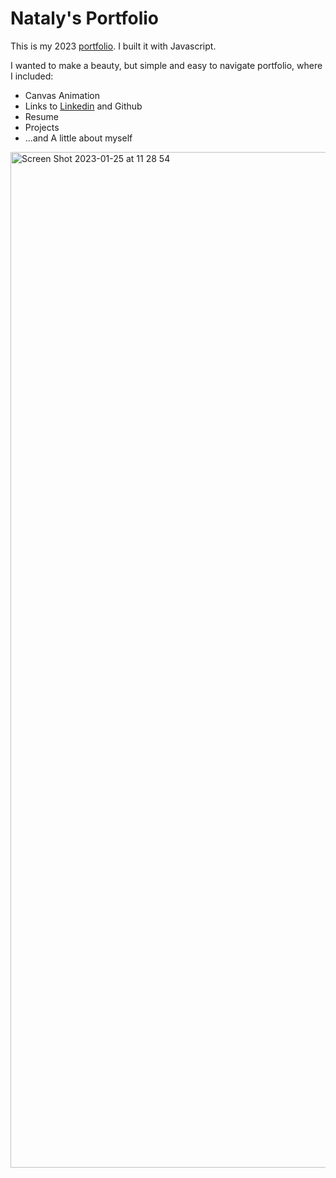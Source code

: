 # Nataly's Portfolio
This is my 2023 [portfolio](https://nmenares.github.io/portfolio/). I built it with Javascript.

I wanted to make a beauty, but simple and easy to navigate portfolio, where I included:

* Canvas Animation
* Links to [Linkedin](https://www.linkedin.com/in/nmenares/) and Github
* Resume
* Projects
* ...and A little about myself

[<img width="1625" alt="Screen Shot 2023-01-25 at 11 28 54" src="https://user-images.githubusercontent.com/33841883/214667812-5ab3920b-dd1d-4ed2-8141-06f8638acddd.png">](https://nmenares.github.io/#)
